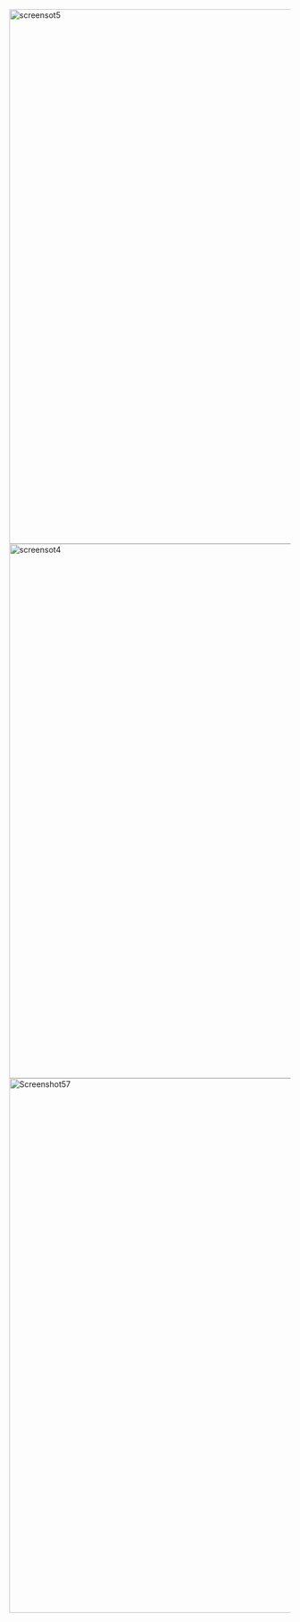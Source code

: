 <img width="956" alt="screensot5" src="https://github.com/user-attachments/assets/7606faba-e136-4027-b01c-bf8329741053" />
<img width="956" alt="screensot4" src="https://github.com/user-attachments/assets/57cb4a14-add7-40aa-8a0a-f5eab0db2a69" />
<img width="956" alt="Screenshot57" src="https://github.com/user-attachments/assets/96233d65-f932-4769-8ca3-5c3622706d9d" />

